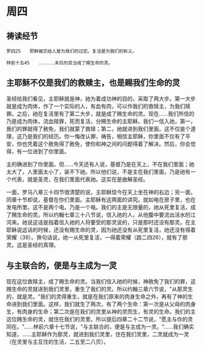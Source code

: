 # 周四

## 祷读经节
```
罗四25　　耶稣被交给人是为我们的过犯，复活是为我们的称义。

林前十五45　　......末后的亚当成了赐生命的灵。
```

## 主耶稣不仅是我们的救赎主，也是赐我们生命的灵

圣经给我们看见，主耶稣就是神，祂为着成功神的目的，采取了两大步。第一大步就是成为肉体，作了一个实际的人，有血有肉，可以作我们的救赎主，为我们赎罪。之后，祂在复活里有了第二大步，就是成了赐生命的灵。现在......我们所信的乃是成为肉体，流血赎罪，死而复活，分赐生命的主耶稣。我们一信入祂，第一，我们的罪就得了赦免，我们就蒙了救赎；第二，祂就进到我们里面。这不仅是个道理，这乃是我们的经历。你一悔改认罪，祷告，相信主耶稣，你里面不仅有了平安，你也凭着这个赦免得了赦免，使你和神之间的问题得着了解决。然后，你会觉得，有一位进到了你里面。

主的确进到了你里面。但......今天还有人说，基督乃是在天上，不在我们里面；祂太大了，人里面太小了，装不下祂。所以他们说，不是主在我们里面，乃是祂有一个代表，就是圣灵，在我们里面代表祂。这实在是曲解圣经。

一面，罗马八章三十四节很清楚的说，主耶稣现今在天上坐在神的右边；另一面，同章十节却说，基督在你们里面。主耶稣有这两面的讲究。就如电在房子里，也在发电所里。这不是两个电，乃是一个电。我们的主是无限量的，祂从死里复活，成了赐生命的灵。所以约翰七章三十八节说，信入祂的人，从他腹中要流出活水的江河来。祂说这话是指着信入祂的人将要受的那灵说的，只是那时还没有那灵。在主耶稣说这话的时候，还没有赐生命的灵，因为祂还没有从死里复活，祂还没有得着荣耀（39）。换句话说，祂一从死里复活，一得着荣耀（路二四26），就有了那灵。这是圣经的真理。

## 与主联合的，便是与主成为一灵

现在这位救赎主，成了赐生命的灵。当我们信入祂的时候，神赦免了我们的罪，这赐生命的灵就进到我们灵里，重生了我们的灵。所以约翰三章六节说，"从那灵生的，就是灵。"我们的灵得重生，就是在我们原来的肉身生命之外，再有了神的生命进到我们里面。这样，我们就生了两次，有了两个生命：第一次是从父母的肉身生，有肉身的生命；第二次是在我们的灵里从神的灵而生，有灵的生命。我们的主这位赐生命的灵，就住在我们的灵里。所以提后四章二十二节说，"愿主与你的灵同在。"......林前六章十七节说，"与主联合的，便是与主成为一灵。"......我们确实知道，......主耶稣作为那灵，就进到我们灵里，住在我们灵里，二灵就成为一灵（在灵里与主互住的生活，二五至二八页）。
